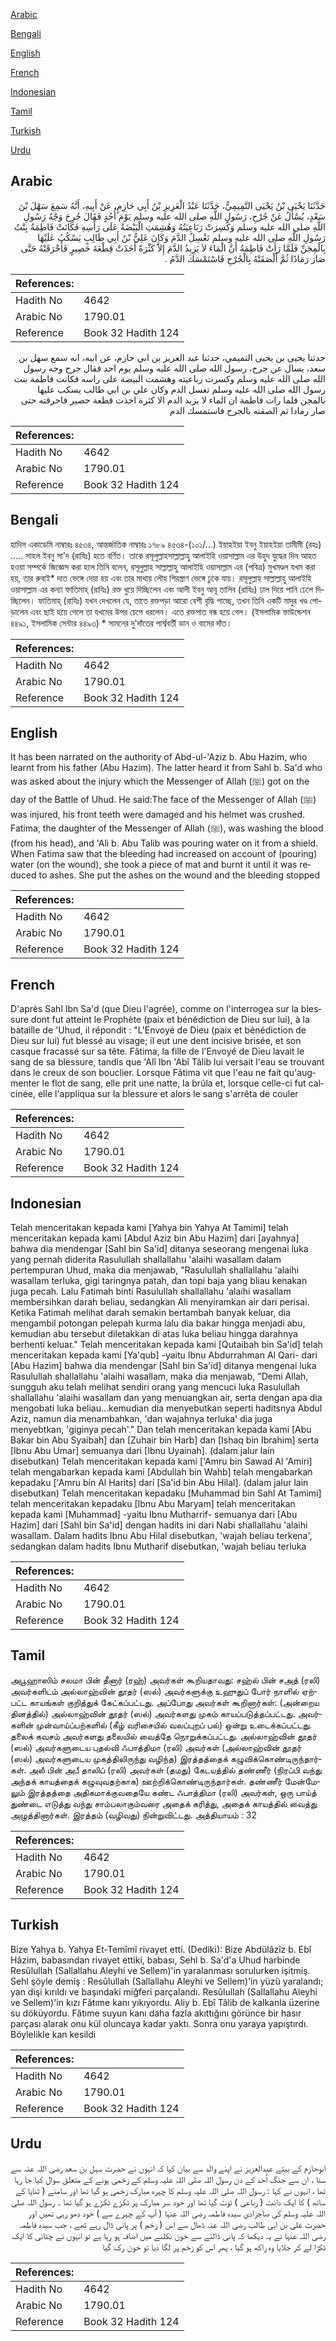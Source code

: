[Arabic](#arabic)

[Bengali](#bengali)

[English](#english)

[French](#french)

[Indonesian](#indonesian)

[Tamil](#tamil)

[Turkish](#turkish)

[Urdu](#urdu)

## Arabic


<div dir="rtl" lang="ar" style={{fontSize:'larger',backgroundColor:'#f8f9fa',padding:20}}>
حَدَّثَنَا يَحْيَى بْنُ يَحْيَى التَّمِيمِيُّ، حَدَّثَنَا عَبْدُ الْعَزِيزِ بْنُ أَبِي حَازِمٍ، عَنْ أَبِيهِ، أَنَّهُ سَمِعَ سَهْلَ بْنَ سَعْدٍ، يُسْأَلُ عَنْ جُرْحِ، رَسُولِ اللَّهِ صلى الله عليه وسلم يَوْمَ أُحُدٍ فَقَالَ جُرِحَ وَجْهُ رَسُولِ اللَّهِ صلى الله عليه وسلم وَكُسِرَتْ رَبَاعِيَتُهُ وَهُشِمَتِ الْبَيْضَةُ عَلَى رَأْسِهِ فَكَانَتْ فَاطِمَةُ بِنْتُ رَسُولِ اللَّهِ صلى الله عليه وسلم تَغْسِلُ الدَّمَ وَكَانَ عَلِيُّ بْنُ أَبِي طَالِبٍ يَسْكُبُ عَلَيْهَا بِالْمِجَنِّ فَلَمَّا رَأَتْ فَاطِمَةُ أَنَّ الْمَاءَ لاَ يَزِيدُ الدَّمَ إِلاَّ كَثْرَةً أَخَذَتْ قِطْعَةَ حَصِيرٍ فَأَحْرَقَتْهُ حَتَّى صَارَ رَمَادًا ثُمَّ أَلْصَقَتْهُ بِالْجُرْحِ فَاسْتَمْسَكَ الدَّمُ ‏.‏
</div>
<div style={{backgroundColor:'#f8f9fa',padding:20, marginBottom: 10}}><table> <thead> <tr> <th>References:</th> <th></th> </tr> </thead> <tbody><tr><td>Hadith No</td><td>4642</td></tr><tr><td>Arabic No</td><td>1790.01</td></tr><tr><td>Reference</td><td>Book 32 Hadith 124</td></tr></tbody></table></div>


<div dir="rtl" lang="ar" style={{fontSize:'larger',backgroundColor:'#f8f9fa',padding:20}}>
حدثنا يحيى بن يحيى التميمي، حدثنا عبد العزيز بن ابي حازم، عن ابيه، انه سمع سهل بن سعد، يسال عن جرح، رسول الله صلى الله عليه وسلم يوم احد فقال جرح وجه رسول الله صلى الله عليه وسلم وكسرت رباعيته وهشمت البيضة على راسه فكانت فاطمة بنت رسول الله صلى الله عليه وسلم تغسل الدم وكان علي بن ابي طالب يسكب عليها بالمجن فلما رات فاطمة ان الماء لا يزيد الدم الا كثرة اخذت قطعة حصير فاحرقته حتى صار رمادا ثم الصقته بالجرح فاستمسك الدم
</div>
<div style={{backgroundColor:'#f8f9fa',padding:20, marginBottom: 10}}><table> <thead> <tr> <th>References:</th> <th></th> </tr> </thead> <tbody><tr><td>Hadith No</td><td>4642</td></tr><tr><td>Arabic No</td><td>1790.01</td></tr><tr><td>Reference</td><td>Book 32 Hadith 124</td></tr></tbody></table></div>

## Bengali


<div dir="ltr" lang="bn" style={{fontSize:'larger',backgroundColor:'#f8f9fa',padding:20}}>
হাদিস একাডেমি নাম্বারঃ ৪৫৩৪, আন্তর্জাতিক নাম্বারঃ ১৭৮৯ ৪৫৩৪-(১০১/...) ইয়াহইয়া ইবনু ইয়াহইয়া তামীমী (রহঃ) ..... সাহল ইবনু সা'দ (রাযিঃ) হতে বর্ণিত। তাকে রসূলুল্লাহসাল্লাল্লাহু আলাইহি ওয়াসাল্লাম এর উহুদ যুদ্ধের দিন আহত হওয়া সম্পর্কে জিজ্ঞেস করা হলে তিনি বলেন, রসূলুল্লাহ সাল্লাল্লাহু আলাইহি ওয়াসাল্লাম এর (পবিত্র) মুখমণ্ডল যখম করা হয়, তার রুবাই* দাত ভেঙ্গে দেয়া হয় এবং তার মাথায় লৌহ শিরস্ত্রাণ ভেঙ্গে ঢুকে যায়। রসূলুল্লাহ সাল্লাল্লাহু আলাইহি ওয়াসাল্লাম এর কন্যা ফাতিমাহ্ (রাযিঃ) রক্ত ধুয়ে দিচ্ছিলেন এবং আলী ইবনু আবূ তালিব (রাযিঃ) ঢাল দিয়ে পানি ঢেলে দিচ্ছিলেন। ফাতিমাহ্ (রাযিঃ) যখন দেখলেন যে, তাতে রক্তপড়া আরো বেশী বৃদ্ধি পাচ্ছে, তখন তিনি একটি মাদুর খণ্ড পোড়ালেন এবং ছাই হয়ে গেলে তা যখমের উপর চেপে ধরলেন। এতে রক্তপাত বন্ধ হয়ে গেল। (ইসলামিক ফাউন্ডেশন ৪৪৯১, ইসলামিক সেন্টার ৪৪৯৩) * সামনের দু'দাঁতের পার্শ্ববর্তী ডান ও বামের দাঁত।
</div>
<div style={{backgroundColor:'#f8f9fa',padding:20, marginBottom: 10}}><table> <thead> <tr> <th>References:</th> <th></th> </tr> </thead> <tbody><tr><td>Hadith No</td><td>4642</td></tr><tr><td>Arabic No</td><td>1790.01</td></tr><tr><td>Reference</td><td>Book 32 Hadith 124</td></tr></tbody></table></div>

## English


<div dir="ltr" lang="en" style={{fontSize:'larger',backgroundColor:'#f8f9fa',padding:20}}>
It has been narrated on the authority of Abd-ul-'Aziz b. Abu Hazim, who learnt from his father (Abu Hazim). The latter heard it from Sahl b. Sa'd who was asked about the injury which the Messenger of Allah (ﷺ) got on the day of the Battle of Uhud. He said:The face of the Messenger of Allah (ﷺ) was injured, his front teeth were damaged and his helmet was crushed. Fatima, the daughter of the Messenger of Allah (ﷺ), was washing the blood (from his head), and 'Ali b. Abu Talib was pouring water on it from a shield. When Fatima saw that the bleeding had increased on account of (pouring) water (on the wound), she took a piece of mat and burnt it until it was reduced to ashes. She put the ashes on the wound and the bleeding stopped
</div>
<div style={{backgroundColor:'#f8f9fa',padding:20, marginBottom: 10}}><table> <thead> <tr> <th>References:</th> <th></th> </tr> </thead> <tbody><tr><td>Hadith No</td><td>4642</td></tr><tr><td>Arabic No</td><td>1790.01</td></tr><tr><td>Reference</td><td>Book 32 Hadith 124</td></tr></tbody></table></div>

## French


<div dir="ltr" lang="fr" style={{fontSize:'larger',backgroundColor:'#f8f9fa',padding:20}}>
D'après Sahl Ibn Sa'd (que Dieu l'agrée), comme on l'interrogea sur la blessure dont fut atteint le Prophète (paix et bénédiction de Dieu sur lui), à la bataille de 'Uhud, il répondit : "L'Envoyé de Dieu (paix et bénédiction de Dieu sur lui) fut blessé au visage; il eut une dent incisive brisée, et son casque fracassé sur sa tête. Fâtima, la fille de l'Envoyé de Dieu lavait le sang de sa blessure, tandis que 'Alî Ibn 'Abî Tâlib lui versait l'eau se trouvant dans le creux de son bouclier. Lorsque Fâtima vit que l'eau ne fait qu'augmenter le flot de sang, elle prit une natte, la brûla et, lorsque celle-ci fut calcinée, elle l'appliqua sur la blessure et alors le sang s'arrêta de couler
</div>
<div style={{backgroundColor:'#f8f9fa',padding:20, marginBottom: 10}}><table> <thead> <tr> <th>References:</th> <th></th> </tr> </thead> <tbody><tr><td>Hadith No</td><td>4642</td></tr><tr><td>Arabic No</td><td>1790.01</td></tr><tr><td>Reference</td><td>Book 32 Hadith 124</td></tr></tbody></table></div>

## Indonesian


<div dir="ltr" lang="id" style={{fontSize:'larger',backgroundColor:'#f8f9fa',padding:20}}>
Telah menceritakan kepada kami [Yahya bin Yahya At Tamimi] telah menceritakan kepada kami [Abdul Aziz bin Abu Hazim] dari [ayahnya] bahwa dia mendengar [Sahl bin Sa'id] ditanya seseorang mengenai luka yang pernah diderita Rasulullah shallallahu 'alaihi wasallam dalam pertempuran Uhud, maka dia menjawab, "Rasulullah shallallahu 'alaihi wasallam terluka, gigi taringnya patah, dan topi baja yang bliau kenakan juga pecah. Lalu Fatimah binti Rasulullah shallallahu 'alaihi wasallam membersihkan darah beliau, sedangkan Ali menyiramkan air dari perisai. Ketika Fatimah melihat darah semakin bertambah banyak keluar, dia mengambil potongan pelepah kurma lalu dia bakar hingga menjadi abu, kemudian abu tersebut diletakkan di atas luka beliau hingga darahnya berhenti keluar." Telah menceritakan kepada kami [Qutaibah bin Sa'id] telah menceritakan kepada kami [Ya'qub] -yaitu Ibnu Abdurrahman Al Qari- dari [Abu Hazim] bahwa dia mendengar [Sahl bin Sa'id] ditanya mengenai luka Rasulullah shallallahu 'alaihi wasallam, maka dia menjawab, "Demi Allah, sungguh aku telah melihat sendiri orang yang mencuci luka Rasulullah shallallahu 'alaihi wasallam dan yang menuangkan air, serta dengan apa dia mengobati luka beliau...kemudian dia menyebutkan seperti haditsnya Abdul Aziz, namun dia menambahkan, 'dan wajahnya terluka' dia juga menyebtkan, 'giginya pecah'." Dan telah menceritakan kepada kami [Abu Bakar bin Abu Syaibah] dan [Zuhair bin Harb] dan [Ishaq bin Ibrahim] serta [Ibnu Abu Umar] semuanya dari [Ibnu Uyainah]. (dalam jalur lain disebutkan) Telah menceritakan kepada kami ['Amru bin Sawad Al 'Amiri] telah mengabarkan kepada kami [Abdullah bin Wahb] telah mengabarkan kepadaku ['Amru bin Al Harits] dari [Sa'id bin Abu Hilal]. (dalam jalur lain disebutkan) Telah menceritakan kepadaku [Muhammad bin Sahl At Tamimi] telah menceritakan kepadaku [Ibnu Abu Maryam] telah menceritakan kepada kami [Muhammad] -yaitu Ibnu Mutharrif- semuanya dari [Abu Hazim] dari [Sahl bin Sa'id] dengan hadits ini dari Nabi shallallahu 'alaihi wasallam. Dalam hadits Ibnu Abu Hilal disebutkan, 'wajah beliau terkena', sedangkan dalam hadits Ibnu Mutharif disebutkan, 'wajah beliau terluka
</div>
<div style={{backgroundColor:'#f8f9fa',padding:20, marginBottom: 10}}><table> <thead> <tr> <th>References:</th> <th></th> </tr> </thead> <tbody><tr><td>Hadith No</td><td>4642</td></tr><tr><td>Arabic No</td><td>1790.01</td></tr><tr><td>Reference</td><td>Book 32 Hadith 124</td></tr></tbody></table></div>

## Tamil


<div dir="ltr" lang="ta" style={{fontSize:'larger',backgroundColor:'#f8f9fa',padding:20}}>
அபூஹாஸிம் சலமா பின் தீனார் (ரஹ்) அவர்கள் கூறியதாவது: சஹ்ல் பின் சஅத் (ரலி) அவர்களிடம் அல்லாஹ்வின் தூதர் (ஸல்) அவர்களுக்கு உஹுதுப் போர் நாளில் ஏற்பட்ட காயங்கள் குறித்துக் கேட்கப்பட்டது. அப்போது அவர்கள் கூறினார்கள்: (அன்றைய தினத்தில்) அல்லாஹ்வின் தூதர் (ஸல்) அவர்களது முகம் காயப்படுத்தப்பட்டது. அவர்களின் முன்வாய்ப்பற்களில் (கீழ் வரிசையில் வலப்புறப் பல்) ஒன்று உடைக்கப்பட்டது. தலைக் கவசம் அவர்களது தலையில் வைத்தே நொறுக்கப்பட்டது. அல்லாஹ்வின் தூதர் (ஸல்) அவர்களுடைய புதல்வி ஃபாத்திமா (ரலி) அவர்கள் (அல்லாஹ்வின் தூதர் (ஸல்) அவர்களுடைய முகத்திலிருந்து வழிந்த) இரத்தத்தைக் கழுவிக்கொண்டிருந்தார்கள். அலீ பின் அபீ தாலிப் (ரலி) அவர்கள் (தமது) கேடயத்தில் தண்ணீர் (நிரப்பி வந்து அந்தக் காயத்தைக் கழுவுவதற்காக) ஊற்றிக்கொண்டிருந்தார்கள். தண்ணீர் மேன்மேலும் இரத்தத்தை அதிகமாக்குவதையே கண்ட ஃபாத்திமா (ரலி) அவர்கள், ஒரு பாய்த் துண்டை எடுத்து வந்து சாம்பலாகும்வரை அதைக் கரித்து, அதைக் காயத்தில் வைத்து அழுத்தினார்கள். இரத்தம் (வழிவது) நின்றுவிட்டது. அத்தியாயம் : 32
</div>
<div style={{backgroundColor:'#f8f9fa',padding:20, marginBottom: 10}}><table> <thead> <tr> <th>References:</th> <th></th> </tr> </thead> <tbody><tr><td>Hadith No</td><td>4642</td></tr><tr><td>Arabic No</td><td>1790.01</td></tr><tr><td>Reference</td><td>Book 32 Hadith 124</td></tr></tbody></table></div>

## Turkish


<div dir="ltr" lang="tr" style={{fontSize:'larger',backgroundColor:'#f8f9fa',padding:20}}>
Bize Yahya b. Yahya Et-Temîmî rivayet etti. (Dediki): Bize Abdülâzîz b. Ebî Hâzim, babasından rivayet ettiki, babası, Sehl b. Sa'd'a Uhud harbinde Resûlullah (Sallallahu Aleyhi ve Sellem)'in yaralanması sorulurken işitmiş. Sehl şöyle demiş : Resûlullah (Sallallahu Aleyhi ve Sellem)'in yüzü yaralandı; yan dişi kırıldı ve başındaki miğferi parçalandı. Resûlullah (Sallallahu Aleyhi ve Sellem)'in kızı Fâtıme kanı yıkıyordu. Aliy b. Ebî Tâlib de kalkanla üzerine su döküyordu. Fâtıme suyun kanı daha fazla akıttığını görünce bir hasır parçası alarak onu kül oluncaya kadar yaktı. Sonra onu yaraya yapıştırdı. Böylelikle kan kesildi
</div>
<div style={{backgroundColor:'#f8f9fa',padding:20, marginBottom: 10}}><table> <thead> <tr> <th>References:</th> <th></th> </tr> </thead> <tbody><tr><td>Hadith No</td><td>4642</td></tr><tr><td>Arabic No</td><td>1790.01</td></tr><tr><td>Reference</td><td>Book 32 Hadith 124</td></tr></tbody></table></div>

## Urdu


<div dir="rtl" lang="ur" style={{fontSize:'larger',backgroundColor:'#f8f9fa',padding:20}}>
ابوحازم کے بیٹے عبدالعزیز نے اپنے والد سے بیان کیا کہ انہوں نے حضرت سہل بن سعد رضی اللہ عنہ سے سنا ، ان سے جنگ اُحد کے دن رسول اللہ صلی اللہ علیہ وسلم کے زخمی ہونے کے متعلق سوال کیا جا رہا تھا ، انہوں نے کہا : رسول اللہ صلی اللہ علیہ وسلم کا چہرہ مبارک زخمی ہو گیا تھا اور سامنے ( ثنایا کے ساتھ ) کا ایک دانت ( رباعی ) ٹوٹ گیا تھا اور خود سر مبارک پر ٹکڑے ٹکڑے ہو گیا تھا ۔ رسول اللہ صلی اللہ علیہ وسلم کی صاجزادی سیدہ فاطمہ رضی اللہ عنہا ( آپ کے چہرے سے ) خود دھو رہی تھیں اور حضرت علی بن ابی طالب رضی اللہ عنہ ڈھال سے اس ( زخم ) پر پانی ڈال رہے تھے ، جب سیدہ فاطمہ رضی اللہ عنہا نے یہ دیکھا کہ پانی ڈالنے سے خون نکلنے میں اضافہ ہو رہا ہے تو انہوں نے چٹائی کا ایک ٹکڑا لے کر جلایا وہ راکھ ہو گیا ، پھر اس کو زخم پر لگا دیا تو خون رک گیا
</div>
<div style={{backgroundColor:'#f8f9fa',padding:20, marginBottom: 10}}><table> <thead> <tr> <th>References:</th> <th></th> </tr> </thead> <tbody><tr><td>Hadith No</td><td>4642</td></tr><tr><td>Arabic No</td><td>1790.01</td></tr><tr><td>Reference</td><td>Book 32 Hadith 124</td></tr></tbody></table></div>